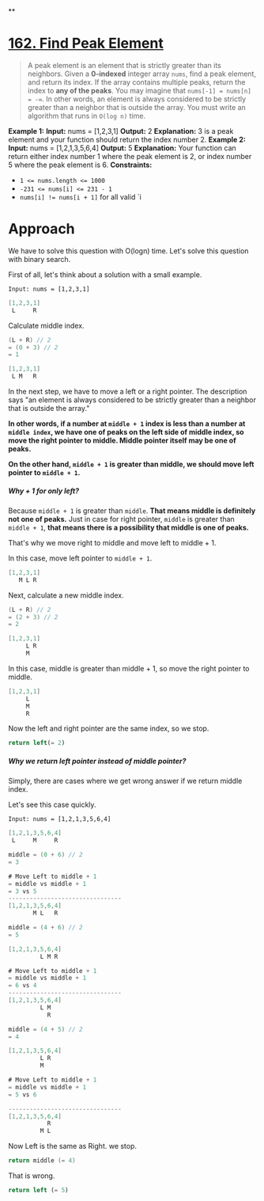 **

# [162. Find Peak Element](https://leetcode.com/problems/find-peak-element/)


> A peak element is an element that is strictly greater than its
> neighbors. Given a **0-indexed** integer array `nums`, find a peak
> element, and return its index. If the array contains multiple peaks,
> return the index to **any of the peaks**. You may imagine that
> `nums[-1] = nums[n] = -∞`. In other words, an element is always
> considered to be strictly greater than a neighbor that is outside the
> array. You must write an algorithm that runs in `O(log n)` time.

**Example 1:**
**Input:** nums = [1,2,3,1]
**Output:** 2
**Explanation:** 3 is a peak element and your function should return the index number 2.
**Example 2:**
**Input:** nums = [1,2,1,3,5,6,4]
**Output:** 5
**Explanation:** Your function can return either index number 1 where the peak element is 2, or index number 5 where the peak element is 6.
**Constraints:**
-   `1 <= nums.length <= 1000`
-   `-231 <= nums[i] <= 231 - 1`
-   `nums[i] != nums[i + 1]`  for all valid  `i


# Approach

We have to solve this question with  O(logn)  time. Let's solve this question with binary search.

First of all, let's think about a solution with a small example.

```
Input: nums = [1,2,3,1]
```

```csharp
[1,2,3,1]
 L     R
```

Calculate middle index.

```csharp
(L + R) // 2
= (0 + 3) // 2
= 1

[1,2,3,1]
 L M   R
```

In the next step, we have to move a left or a right pointer. The description says "an element is always considered to be strictly greater than a neighbor that is outside the array."

**In other words, if a number at  `middle + 1`  index is less than a number at  `middle index`, we have one of peaks on the left side of middle index, so move the right pointer to middle. Middle pointer itself may be one of peaks.**

**On the other hand,  `middle + 1`  is greater than middle, we should move left pointer to  `middle + 1`.**

##### Why + 1 for only left?

Because  `middle + 1`  is greater than  `middle`.  **That means middle is definitely not one of peaks.**  Just in case for right pointer,  `middle`  is greater than  `middle + 1`,  **that means there is a possibility that middle is one of peaks.**

That's why we move right to middle and move left to middle + 1.

In this case, move left pointer to  `middle + 1`.

```csharp
[1,2,3,1]
   M L R
```

Next, calculate a new middle index.

```csharp
(L + R) // 2
= (2 + 3) // 2
= 2

[1,2,3,1]
     L R
     M
```

In this case, middle is greater than middle + 1, so move the right pointer to middle.

```csharp
[1,2,3,1]
     L
     M
     R
```

Now the left and right pointer are the same index, so we stop.

```sql
return left(= 2)
```

##### Why we return left pointer instead of middle pointer?

Simply, there are cases where we get wrong answer if we return middle index.

Let's see this case quickly.

```
Input: nums = [1,2,1,3,5,6,4]
```

```csharp
[1,2,1,3,5,6,4]
 L     M     R

middle = (0 + 6) // 2 
= 3

# Move Left to middle + 1
= middle vs middle + 1
= 3 vs 5
--------------------------------
[1,2,1,3,5,6,4]
       M L   R

middle = (4 + 6) // 2 
= 5

[1,2,1,3,5,6,4]
         L M R

# Move Left to middle + 1
= middle vs middle + 1
= 6 vs 4
--------------------------------
[1,2,1,3,5,6,4]
         L M
           R

middle = (4 + 5) // 2 
= 4

[1,2,1,3,5,6,4]
         L R 
         M

# Move Left to middle + 1
= middle vs middle + 1
= 5 vs 6

--------------------------------
[1,2,1,3,5,6,4]
           R 
         M L
```

Now Left is the same as Right. we stop.

```kotlin
return middle (= 4)
```

That is wrong.

```sql
return left (= 5)
```

